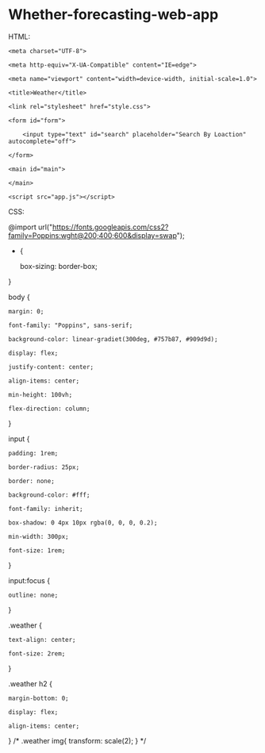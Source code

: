 # Whether-forecasting-web-app
HTML:

<!DOCTYPE html>

<html lang="en">

<head>

    <meta charset="UTF-8">

    <meta http-equiv="X-UA-Compatible" content="IE=edge">

    <meta name="viewport" content="width=device-width, initial-scale=1.0">

    <title>Weather</title>

    <link rel="stylesheet" href="style.css">

</head>

<body>

    <form id="form">

        <input type="text" id="search" placeholder="Search By Loaction" autocomplete="off">

    </form>

    <main id="main">

    </main>

    <script src="app.js"></script>

</body>

</html>

CSS:

@import url("https://fonts.googleapis.com/css2?family=Poppins:wght@200;400;600&display=swap");

* {

    box-sizing: border-box;

}

body {

    margin: 0;

    font-family: "Poppins", sans-serif;

    background-color: linear-gradiet(300deg, #757b87, #909d9d);

    display: flex;

    justify-content: center;

    align-items: center;

    min-height: 100vh;

    flex-direction: column;

}

input {

    padding: 1rem;

    border-radius: 25px;

    border: none;

    background-color: #fff;

    font-family: inherit;

    box-shadow: 0 4px 10px rgba(0, 0, 0, 0.2);

    min-width: 300px;

    font-size: 1rem;

}

input:focus {

    outline: none;

}

.weather {

    text-align: center;

    font-size: 2rem;

}

.weather h2 {

    margin-bottom: 0;

    display: flex;

    align-items: center;

} /* .weather img{ transform: scale(2); } */

